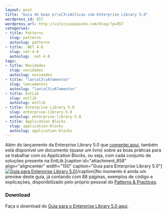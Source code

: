 ```yaml
--- 
layout: post
title: "Guia de boas pr\xC3\xA1ticas com Enterprise Library 5.0"
wordpress_id: 857
wordpress_url: http://viniciusquaiato.com/blog/?p=857
categories: 
- title: Patterns
  slug: patterns
  autoslug: patterns
- title: .NET 4.0
  slug: net-4-0
  autoslug: .net-4.0
tags: 
- title: Novidades
  slug: novidades
  autoslug: novidades
- title: "lan\xC3\xA7amentos"
  slug: lancamentos
  autoslug: "lan\xC3\xA7amentos"
- title: EntLib
  slug: entlib
  autoslug: entlib
- title: Enterprise Library 5.0
  slug: enterprise-library-5-0
  autoslug: enterprise-library-5.0
- title: Application Blocks
  slug: application-blocks
  autoslug: application-blocks
---
```

Além do lançamento da Enterprise Library 5.0 que [comentei aqui](http://viniciusquaiato.com/blog/enterprise-library-5-0-lancada/), também está disponível um documento (quase um livro) sobre as boas práticas para se trabalhar com os Application Blocks, ou seja, com cada conjunto de soluções presente na EntLib.[caption id="attachment_858" align="aligncenter" width="150" caption="Guia para Enterprise Library 5.0"][![Guia para Enterprise Library 5.0](http://viniciusquaiato.com/blog/wp-content/uploads/2010/04/DevGuide_PDC_Preview_CSharp_Edition_small-150x150.png "Guia para Enterprise Library 5.0")](http://viniciusquaiato.com/blog/wp-content/uploads/2010/04/DevGuide_PDC_Preview_CSharp_Edition_small.png)[/caption]No momento é ainda um preview deste guia, já contando com 88 páginas, exemplos de código e explicações, disponibilizado pelo próprio pessoal do [Patterns & Practices](http://msdn.microsoft.com/en-us/practices/default.aspx).

### Download
Faça o download do [Guia para o Enterprise Library 5.0 aqui](http://entlib.codeplex.com/releases/view/35832).

